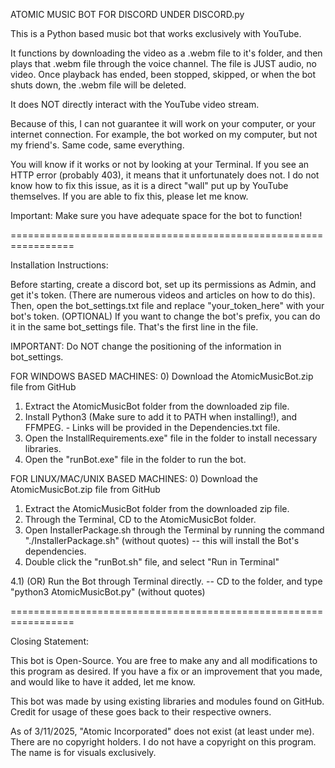 
ATOMIC MUSIC BOT FOR DISCORD UNDER DISCORD.py



This is a Python based music bot that works exclusively with YouTube. 

It functions by downloading the video as a .webm file to it's folder,
and then plays that .webm file through the voice channel. The file is JUST audio, no video. 
Once playback has ended, been stopped, skipped, or when the bot shuts down, the .webm file will be deleted. 

It does NOT directly interact with the YouTube video stream. 

Because of this, I can not guarantee it will work on your computer, or your internet connection. For example, the bot worked on my computer,
but not my friend's. Same code, same everything.

You will know if it works or not by looking at your Terminal. If you see an HTTP error (probably 403), it means that it unfortunately does not.
I do not know how to fix this issue, as it is a direct "wall" put up by YouTube themselves. If you are able to fix this, please let me know.


Important: Make sure you have adequate space for the bot to function!


=================================================================

Installation Instructions:

Before starting, create a discord bot, set up its permissions as Admin, and get it's token. (There are numerous videos and articles on how to do this).
Then, open the bot_settings.txt file and replace "your_token_here" with your bot's token.
(OPTIONAL) If you want to change the bot's prefix, you can do it in the same bot_settings file. That's the first line in the file.

IMPORTANT: Do NOT change the positioning of the information in bot_settings. 


FOR WINDOWS BASED MACHINES:
0) Download the AtomicMusicBot.zip file from GitHub
1) Extract the AtomicMusicBot folder from the downloaded zip file.
2) Install Python3 (Make sure to add it to PATH when installing!), and FFMPEG. - Links will be provided in the Dependencies.txt file.
3) Open the InstallRequirements.exe" file in the folder to install necessary libraries.
4) Open the "runBot.exe" file in the folder to run the bot.


FOR LINUX/MAC/UNIX BASED MACHINES:
0) Download the AtomicMusicBot.zip file from GitHub
1) Extract the AtomicMusicBot folder from the downloaded zip file.
2) Through the Terminal, CD to the AtomicMusicBot folder.
3) Open InstallerPackage.sh through the Terminal by running the command "./InstallerPackage.sh" (without quotes) -- this will install the Bot's dependencies.
4) Double click the "runBot.sh" file, and select "Run in Terminal"

4.1) (OR) Run the Bot through Terminal directly. -- CD to the folder, and type "python3 AtomicMusicBot.py" (without quotes)


=================================================================


Closing Statement:

This bot is Open-Source. You are free to make any and all modifications to this program as desired. 
If you have a fix or an improvement that you made, and would like to have it added, let me know.


This bot was made by using existing libraries and modules found on GitHub.
Credit for usage of these goes back to their respective owners.


As of 3/11/2025, "Atomic Incorporated" does not exist (at least under me). There are no copyright holders. I do not have a copyright on this program.
The name is for visuals exclusively.
